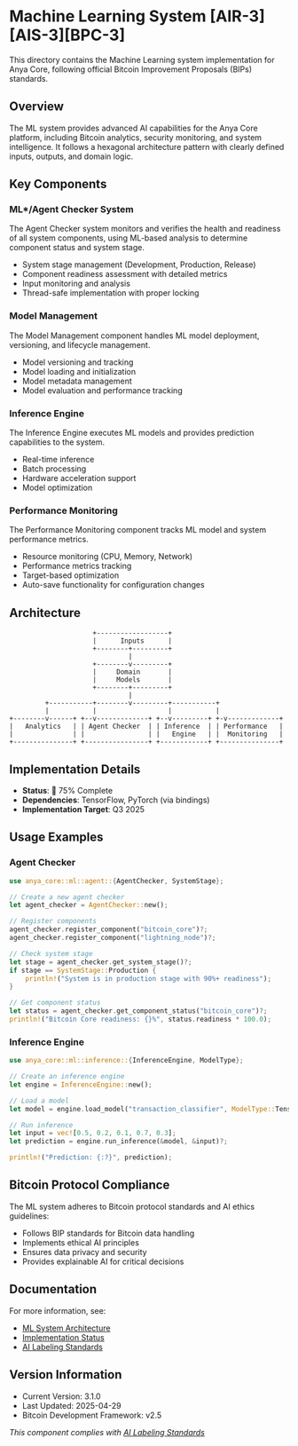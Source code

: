 # Machine Learning System [AIR-3][AIS-3][BPC-3]

This directory contains the Machine Learning system implementation for Anya Core, following official Bitcoin Improvement Proposals (BIPs) standards.

## Overview

The ML system provides advanced AI capabilities for the Anya Core platform, including Bitcoin analytics, security monitoring, and system intelligence. It follows a hexagonal architecture pattern with clearly defined inputs, outputs, and domain logic.

## Key Components

### ML*/Agent Checker System

The Agent Checker system monitors and verifies the health and readiness of all system components, using ML-based analysis to determine component status and system stage.

- System stage management (Development, Production, Release)
- Component readiness assessment with detailed metrics
- Input monitoring and analysis
- Thread-safe implementation with proper locking

### Model Management

The Model Management component handles ML model deployment, versioning, and lifecycle management.

- Model versioning and tracking
- Model loading and initialization
- Model metadata management
- Model evaluation and performance tracking

### Inference Engine

The Inference Engine executes ML models and provides prediction capabilities to the system.

- Real-time inference
- Batch processing
- Hardware acceleration support
- Model optimization

### Performance Monitoring

The Performance Monitoring component tracks ML model and system performance metrics.

- Resource monitoring (CPU, Memory, Network)
- Performance metrics tracking
- Target-based optimization
- Auto-save functionality for configuration changes

## Architecture

```
                     +------------------+
                     |      Inputs      |
                     +--------+---------+
                              |
                     +--------v---------+
                     |     Domain       |
                     |     Models       |
                     +--------+---------+
                              |
         +-----------+--------v---------+-----------+
         |           |                  |           |
+--------v------+ +--v-------------+ +--v---------+ +-v-------------+
|   Analytics   | | Agent Checker  | | Inference  | | Performance   |
|               | |                | |   Engine   | |  Monitoring   |
+---------------+ +----------------+ +------------+ +---------------+
```

## Implementation Details

- **Status**: 🔄 75% Complete
- **Dependencies**: TensorFlow, PyTorch (via bindings)
- **Implementation Target**: Q3 2025

## Usage Examples

### Agent Checker

```rust
use anya_core::ml::agent::{AgentChecker, SystemStage};

// Create a new agent checker
let agent_checker = AgentChecker::new();

// Register components
agent_checker.register_component("bitcoin_core")?;
agent_checker.register_component("lightning_node")?;

// Check system stage
let stage = agent_checker.get_system_stage()?;
if stage == SystemStage::Production {
    println!("System is in production stage with 90%+ readiness");
}

// Get component status
let status = agent_checker.get_component_status("bitcoin_core")?;
println!("Bitcoin Core readiness: {}%", status.readiness * 100.0);
```

### Inference Engine

```rust
use anya_core::ml::inference::{InferenceEngine, ModelType};

// Create an inference engine
let engine = InferenceEngine::new();

// Load a model
let model = engine.load_model("transaction_classifier", ModelType::TensorFlow)?;

// Run inference
let input = vec![0.5, 0.2, 0.1, 0.7, 0.3];
let prediction = engine.run_inference(&model, &input)?;

println!("Prediction: {:?}", prediction);
```

## Bitcoin Protocol Compliance

The ML system adheres to Bitcoin protocol standards and AI ethics guidelines:

- Follows BIP standards for Bitcoin data handling
- Implements ethical AI principles
- Ensures data privacy and security
- Provides explainable AI for critical decisions

## Documentation

For more information, see:

- [ML System Architecture](../../docs/ML_SYSTEM_ARCHITECTURE.md)
- [Implementation Status](../../docs/IMPLEMENTATION_MILESTONES.md)
- [AI Labeling Standards](../../docs/standards/AI_LABELING.md)

## Version Information

- Current Version: 3.1.0
- Last Updated: 2025-04-29
- Bitcoin Development Framework: v2.5

*This component complies with [AI Labeling Standards](../../docs/standards/AI_LABELING.md)*
